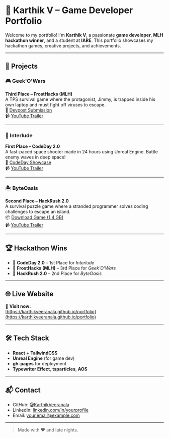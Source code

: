 # 🚀 Karthik V – Game Developer Portfolio

Welcome to my portfolio! I'm **Karthik V**, a passionate **game developer**, **MLH hackathon winner**, and a student at **IARE**. This portfolio showcases my hackathon games, creative projects, and achievements.

---

## 🌟 Projects

### 🎮 Geek'O'Wars
**Third Place – FrostHacks (MLH)**  
A TPS survival game where the protagonist, Jimmy, is trapped inside his own laptop and must fight off viruses to escape.  
🔗 [Devpost Submission](https://devpost.com/software/geek-o-wars)  
📹 [YouTube Trailer](https://youtu.be/Ev9z2NhpzhQ)

---

### 🚀 Interlude
**First Place – CodeDay 2.0**  
A fast-paced space shooter made in 24 hours using Unreal Engine. Battle enemy waves in deep space!  
🔗 [CodeDay Showcase](https://showcase.codeday.org/project/claxnqs0n1204021fgiftjsldqfi)  
📹 [YouTube Trailer](https://youtu.be/dHsKdx9EZbs)

---

### 🏝️ ByteOasis
**Second Place – HackRush 2.0**  
A survival puzzle game where a stranded programmer solves coding challenges to escape an island.  
📦 [Download Game (1.4 GB)](https://drive.google.com/drive/folders/1VgsEXIlgDOYZEDbVNmD2cDnmNajDsa0n?usp=drive_link)  
📹 [YouTube Trailer](https://youtu.be/N3iP3Src8uw)

---

## 🏆 Hackathon Wins
- 🥇 **CodeDay 2.0** – 1st Place for *Interlude*
- 🥉 **FrostHacks (MLH)** – 3rd Place for *Geek'O'Wars*
- 🥈 **HackRush 2.0** – 2nd Place for *ByteOasis*

---

## 🌐 Live Website

📡 **Visit now:**  
[https://karthikveeranala.github.io/portfolio](https://karthikveeranala.github.io/portfolio)

---

## 🛠️ Tech Stack

- **React** + **TailwindCSS**
- **Unreal Engine** (for game dev)
- **gh-pages** for deployment
- **Typewriter Effect**, **tsparticles**, **AOS**

---

## 📬 Contact

- GitHub: [@KarthikVeeranala](https://github.com/KarthikVeeranala)
- LinkedIn: [linkedin.com/in/yourprofile](https://linkedin.com/in/yourprofile)
- Email: your.email@example.com

---

> Made with ❤️ and late nights.

